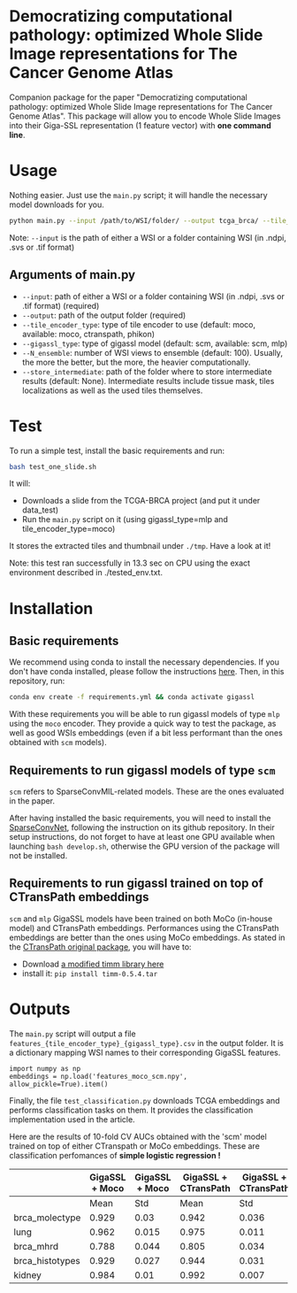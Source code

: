 # Democratizing computational pathology: optimized Whole Slide Image representations for The Cancer Genome Atlas

Companion package for the paper "Democratizing computational pathology: optimized Whole Slide Image representations for The Cancer Genome Atlas".
This package will allow you to encode Whole Slide Images into their Giga-SSL representation (1 feature vector) with **one command line**.

# Usage

Nothing easier. Just use the `main.py` script; it will handle the necessary model downloads for you.

```bash
python main.py --input /path/to/WSI/folder/ --output tcga_brca/ --tile_encoder_type moco
```

Note: `--input` is the path of either a WSI or a folder containing WSI (in .ndpi, .svs or .tif format)

## Arguments of main.py

- `--input`: path of either a WSI or a folder containing WSI (in .ndpi, .svs or .tif format) (required)
- `--output`: path of the output folder (required)
- `--tile_encoder_type`: type of tile encoder to use (default: moco, available: moco, ctranspath, phikon)
- `--gigassl_type`: type of gigassl model (default: scm, available: scm, mlp)
- `--N_ensemble`: number of WSI views to ensemble (default: 100). Usually, the more the better, but the more, the heavier computationally.
- `--store_intermediate`: path of the folder where to store intermediate results (default: None). Intermediate results include tissue mask, tiles localizations as well as the used tiles themselves.

# Test

To run a simple test, install the basic requirements and run:

```bash
bash test_one_slide.sh
```

It will:

* Downloads a slide from the TCGA-BRCA project (and put it under data_test)
* Run the `main.py` script on it (using gigassl_type=mlp and tile_encoder_type=moco)

It stores the extracted tiles and thumbnail under `./tmp`. Have a look at it!

Note: this test ran successfully in 13.3 sec on CPU using the exact environment described in ./tested_env.txt.

# Installation

## Basic requirements

We recommend using conda to install the necessary dependencies. If you don't have conda installed, please follow the instructions [here](https://docs.conda.io/projects/conda/en/latest/user-guide/install/).
Then, in this repository, run:

```bash
conda env create -f requirements.yml && conda activate gigassl
```

With these requirements you will be able to run gigassl models of type `mlp` using the `moco` encoder.
They provide a quick way to test the package, as well as good WSIs embeddings (even if a bit less performant than the ones obtained with `scm` models).

## Requirements to run gigassl models of type `scm`

`scm` refers to SparseConvMIL-related models. These are the ones evaluated in the paper.

After having installed the basic requirements, you will need to install the [SparseConvNet](https://github.com/facebookresearch/SparseConvNet), following the instruction on its github repository.
In their setup instructions, do not forget to have at least one GPU available when launching `bash develop.sh`, otherwise the GPU version of the package will not be installed.

## Requirements to run gigassl trained on top of CTransPath embeddings

`scm` and `mlp` GigaSSL models have been trained on both MoCo (in-house model) and CTransPath embeddings.
Performances using the CTransPath embeddings are better than the ones using MoCo embeddings.
As stated in the [CTransPath original package](https://github.com/Xiyue-Wang/TransPath), you will have to:

* Download [a modified timm library here](https://drive.google.com/file/d/1JV7aj9rKqGedXY1TdDfi3dP07022hcgZ/view?usp=sharing)
* install it: `pip install timm-0.5.4.tar`

# Outputs

The `main.py` script will output a file `features_{tile_encoder_type}_{gigassl_type}.csv` in the output folder.
It is a dictionary mapping WSI names to their corresponding GigaSSL features.

```
import numpy as np
embeddings = np.load('features_moco_scm.npy', allow_pickle=True).item()
```

Finally, the file `test_classification.py` downloads TCGA embeddings and performs classification tasks on them.
It provides the classification implementation used in the article.

Here are the results of 10-fold CV AUCs obtained with the 'scm' model trained on top of either CTranspath or MoCo embeddings. These are classification perfomances of **simple logistic regression !**

|                 | GigaSSL + Moco | GigaSSL + Moco | GigaSSL + CTransPath | GigaSSL + CTransPath |
| --------------- | -------------- | -------------- | -------------------- | -------------------- |
|                 | Mean           | Std            | Mean                 | Std                  |
| brca_molectype  | 0.929          | 0.03           | 0.942                | 0.036                |
| lung            | 0.962          | 0.015          | 0.975                | 0.011                |
| brca_mhrd       | 0.788          | 0.044          | 0.805                | 0.034                |
| brca_histotypes | 0.929          | 0.027          | 0.944                | 0.031                |
| kidney          | 0.984          | 0.01           | 0.992                | 0.007                |

